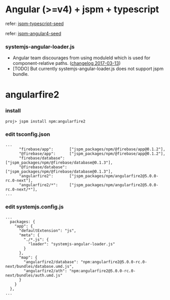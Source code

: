 # Angular (>=v4) + jspm + typescript
refer: [jspm-typescript-seed](https://github.com/thatseeyou/jspm-typescript-seed)

refer: [jspm-angular4-seed](https://github.com/thatseeyou/jspm-angular4-seed)

### systemjs-angular-loader.js
* Angular team discourages from using moduleId which is used for component-relative paths. ([changelog 2017-03-13](https://angular.io/docs/ts/latest/guide/change-log.html))
* [TODO] But currently systemjs-angular-loader.js does not support jspm bundle.

# angularfire2
### install
```
proj> jspm install npm:angularfire2
```
### edit tsconfig.json
```
... 
      "firebase/app":       ["jspm_packages/npm/@firebase/app@0.1.2"], 
      "@firebase/app":      ["jspm_packages/npm/@firebase/app@0.1.2"], 
      "firebase/database":  ["jspm_packages/npm/@firebase/database@0.1.3"], 
      "@firebase/database": ["jspm_packages/npm/@firebase/database@0.1.3"], 
      "angularfire2":       ["jspm_packages/npm/angularfire2@5.0.0-rc.0-next"],
      "angularfire2/*":     ["jspm_packages/npm/angularfire2@5.0.0-rc.0-next/*"],
...
```

### edit systemjs.config.js
```
...
  packages: {
    "app": {
      "defaultExtension": "js",
      "meta": {
        "./*.js": {
          "loader": "systemjs-angular-loader.js"
        }
      },
      "map": {
        "angularfire2/database": "npm:angularfire2@5.0.0-rc.0-next/bundles/database.umd.js",
        "angularfire2/ath": "npm:angularfire2@5.0.0-rc.0-next/bundles/auth.umd.js"
      }
    }
  },
...
```